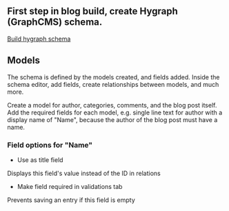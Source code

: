 ## First step in blog build, create Hygraph (GraphCMS) schema.
[Build hygraph schema](https://hygraph.com/)
## Models
The schema is defined by the models created, and fields added. Inside the schema editor, add fields, create relationships between models, and much more.

Create a model for author, categories, comments, and the blog post itself. Add the required fields for each model, e.g. single line text for author with a display name of "Name", because the author of the blog post must have a name.

### Field options for "Name"

- Use as title field

Displays this field's value instead of the ID in relations

- Make field required in validations tab

Prevents saving an entry if this field is empty
